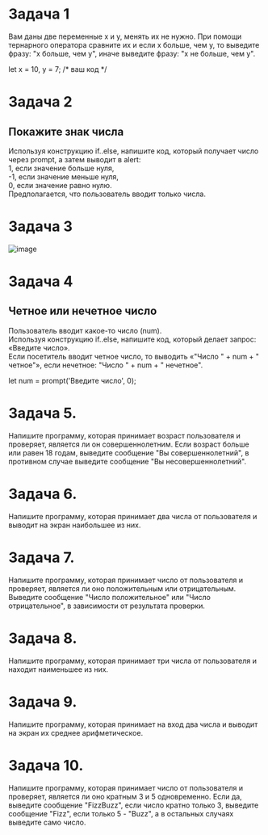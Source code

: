# Задача 1  
Вам даны две переменные x и y, менять их не нужно. При помощи тернарного оператора сравните их и если x больше, чем y, то выведите фразу: "x больше, чем y", иначе выведите фразу: "x не больше, чем y".  

let x = 10, y = 7; /* ваш код */  

# Задача 2  
## Покажите знак числа  
Используя конструкцию if..else, напишите код, который получает число через prompt, а затем выводит в alert:  
1, если значение больше нуля,  
-1, если значение меньше нуля,  
0, если значение равно нулю.  
Предполагается, что пользователь вводит только числа.  

# Задача 3  
![image](https://user-images.githubusercontent.com/113675674/210323319-0d499e62-034f-418f-bce9-51a94fe849e4.png)  

# Задача 4  
## Четное или нечетное число  
Пользователь вводит какое-то число (num).  
Используя конструкцию if..else, напишите код, который делает запрос: «Введите число».  
Если посетитель вводит четное число, то выводить «"Число " + num + " четное"», если нечетное: "Число " + num + " нечетное".  

let num = prompt('Введите число', 0);  

# Задача 5.	  
Напишите программу, которая принимает возраст пользователя и проверяет, является ли он совершеннолетним. Если возраст больше или равен 18 годам, выведите сообщение "Вы совершеннолетний", в противном случае выведите сообщение "Вы несовершеннолетний".  
# Задача 6.	  
Напишите программу, которая принимает два числа от пользователя и выводит на экран наибольшее из них.  
# Задача 7.	  
Напишите программу, которая принимает число от пользователя и проверяет, является ли оно положительным или отрицательным. Выведите сообщение "Число положительное" или "Число отрицательное", в зависимости от результата проверки.  
# Задача 8.	  
Напишите программу, которая принимает три числа от пользователя и находит наименьшее из них.  
# Задача 9.	  
Напишите программу, которая принимает на вход два числа и выводит на экран их среднее арифметическое.  
# Задача 10.	  
Напишите программу, которая принимает число от пользователя и проверяет, является ли оно кратным 3 и 5 одновременно. Если да, выведите сообщение "FizzBuzz", если число кратно только 3, выведите сообщение "Fizz", если только 5 - "Buzz", а в остальных случаях выведите само число.  

